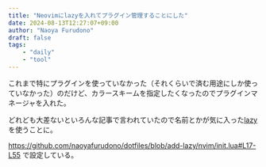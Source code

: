 ```yaml
---
title: "Neovimにlazyを入れてプラグイン管理することにした"
date: 2024-08-13T12:27:07+09:00
author: "Naoya Furudono"
draft: false
tags:
    - "daily"
    - "tool"
---
```


これまで特にプラグインを使っていなかった（それくらいで済む用途にしか使っていなかった）のだけど、カラースキームを指定したくなったのでプラグインマネージャを入れた。

どれども大差ないといろんな記事で言われていたので名前とかが気に入った[lazy](https://github.com/folke/lazy.nvim)を使うことに。

https://github.com/naoyafurudono/dotfiles/blob/add-lazy/nvim/init.lua#L17-L55 で設定している。

